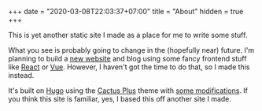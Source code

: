 +++
date = "2020-03-08T22:03:37+07:00"
title = "About"
hidden = true
+++

This is yet another static site I made as a place for me to write some stuff.

What you see is probably going to change in the (hopefully near) future. I'm
planning to build a [new website] and blog using some fancy frontend stuff like
[React] or [Vue]. However, I haven't got the time to do that, so I made this
instead.

It's built on [Hugo] using the [Cactus Plus] theme with [some modifications].
If you think this site is familiar, yes, I based this off another site I made.

[new website]: https://laymonage.com
[React]: https://reactjs.org
[Vue]: https://vuejs.org
[Hugo]: https://gohugo.io
[Cactus Plus]: https://github.com/nodejh/hugo-theme-cactus-plus
[some modifications]: https://github.com/laymonage/hugo-theme-cactus-plus
